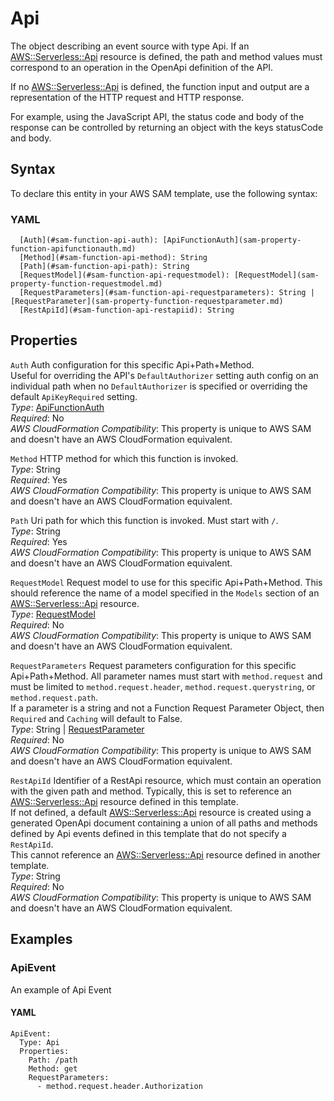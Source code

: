 # Api<a name="sam-property-function-api"></a>

The object describing an event source with type Api\. If an [AWS::Serverless::Api](sam-resource-api.md) resource is defined, the path and method values must correspond to an operation in the OpenApi definition of the API\.

If no [AWS::Serverless::Api](sam-resource-api.md) is defined, the function input and output are a representation of the HTTP request and HTTP response\.

For example, using the JavaScript API, the status code and body of the response can be controlled by returning an object with the keys statusCode and body\.

## Syntax<a name="sam-property-function-api-syntax"></a>

To declare this entity in your AWS SAM template, use the following syntax:

### YAML<a name="sam-property-function-api-syntax.yaml"></a>

```
  [Auth](#sam-function-api-auth): [ApiFunctionAuth](sam-property-function-apifunctionauth.md)
  [Method](#sam-function-api-method): String
  [Path](#sam-function-api-path): String
  [RequestModel](#sam-function-api-requestmodel): [RequestModel](sam-property-function-requestmodel.md)
  [RequestParameters](#sam-function-api-requestparameters): String | [RequestParameter](sam-property-function-requestparameter.md)
  [RestApiId](#sam-function-api-restapiid): String
```

## Properties<a name="sam-property-function-api-properties"></a>

 `Auth`   <a name="sam-function-api-auth"></a>
Auth configuration for this specific Api\+Path\+Method\.  
Useful for overriding the API's `DefaultAuthorizer` setting auth config on an individual path when no `DefaultAuthorizer` is specified or overriding the default `ApiKeyRequired` setting\.  
*Type*: [ApiFunctionAuth](sam-property-function-apifunctionauth.md)  
*Required*: No  
*AWS CloudFormation Compatibility*: This property is unique to AWS SAM and doesn't have an AWS CloudFormation equivalent\.

 `Method`   <a name="sam-function-api-method"></a>
HTTP method for which this function is invoked\.  
*Type*: String  
*Required*: Yes  
*AWS CloudFormation Compatibility*: This property is unique to AWS SAM and doesn't have an AWS CloudFormation equivalent\.

 `Path`   <a name="sam-function-api-path"></a>
Uri path for which this function is invoked\. Must start with `/`\.  
*Type*: String  
*Required*: Yes  
*AWS CloudFormation Compatibility*: This property is unique to AWS SAM and doesn't have an AWS CloudFormation equivalent\.

 `RequestModel`   <a name="sam-function-api-requestmodel"></a>
Request model to use for this specific Api\+Path\+Method\. This should reference the name of a model specified in the `Models` section of an [AWS::Serverless::Api](sam-resource-api.md) resource\.  
*Type*: [RequestModel](sam-property-function-requestmodel.md)  
*Required*: No  
*AWS CloudFormation Compatibility*: This property is unique to AWS SAM and doesn't have an AWS CloudFormation equivalent\.

 `RequestParameters`   <a name="sam-function-api-requestparameters"></a>
Request parameters configuration for this specific Api\+Path\+Method\. All parameter names must start with `method.request` and must be limited to `method.request.header`, `method.request.querystring`, or `method.request.path`\.  
If a parameter is a string and not a Function Request Parameter Object, then `Required` and `Caching` will default to False\.  
*Type*: String \| [RequestParameter](sam-property-function-requestparameter.md)  
*Required*: No  
*AWS CloudFormation Compatibility*: This property is unique to AWS SAM and doesn't have an AWS CloudFormation equivalent\.

 `RestApiId`   <a name="sam-function-api-restapiid"></a>
Identifier of a RestApi resource, which must contain an operation with the given path and method\. Typically, this is set to reference an [AWS::Serverless::Api](sam-resource-api.md) resource defined in this template\.  
If not defined, a default [AWS::Serverless::Api](sam-resource-api.md) resource is created using a generated OpenApi document containing a union of all paths and methods defined by Api events defined in this template that do not specify a `RestApiId`\.  
This cannot reference an [AWS::Serverless::Api](sam-resource-api.md) resource defined in another template\.  
*Type*: String  
*Required*: No  
*AWS CloudFormation Compatibility*: This property is unique to AWS SAM and doesn't have an AWS CloudFormation equivalent\.

## Examples<a name="sam-property-function-api--examples"></a>

### ApiEvent<a name="sam-property-function-api--examples--apievent"></a>

An example of Api Event

#### YAML<a name="sam-property-function-api--examples--apievent--yaml"></a>

```
ApiEvent:
  Type: Api
  Properties:
    Path: /path
    Method: get
    RequestParameters:
      - method.request.header.Authorization
```
